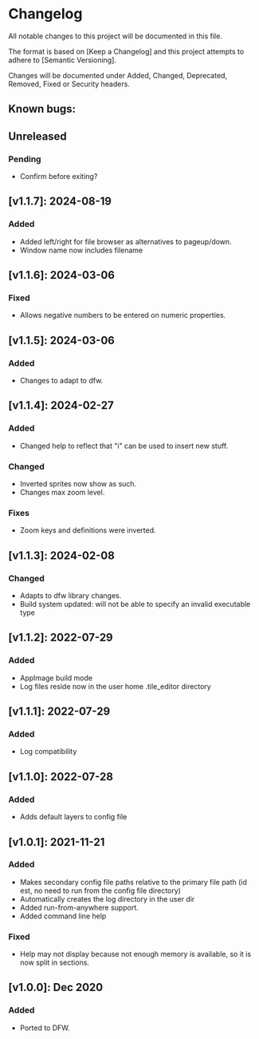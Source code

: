 # Changelog

All notable changes to this project will be documented in this file.

The format is based on [Keep a Changelog] and this project attempts to adhere to [Semantic Versioning].

Changes will be documented under Added, Changed, Deprecated, Removed, Fixed or Security headers.

## Known bugs:

## Unreleased
### Pending
- Confirm before exiting?


## [v1.1.7]: 2024-08-19
### Added
- Added left/right for file browser as alternatives to pageup/down.
- Window name now includes filename

## [v1.1.6]: 2024-03-06
### Fixed
- Allows negative numbers to be entered on numeric properties.

## [v1.1.5]: 2024-03-06
### Added
- Changes to adapt to dfw.

## [v1.1.4]: 2024-02-27
### Added
- Changed help to reflect that "i" can be used to insert new stuff.
### Changed
- Inverted sprites now show as such.
- Changes max zoom level.
### Fixes
- Zoom keys and definitions were inverted.

## [v1.1.3]: 2024-02-08
### Changed
- Adapts to dfw library changes.
- Build system updated: will not be able to specify an invalid executable type

## [v1.1.2]: 2022-07-29
### Added
- AppImage build mode
- Log files reside now in the user home .tile_editor directory

## [v1.1.1]: 2022-07-29
### Added
- Log compatibility

## [v1.1.0]: 2022-07-28
### Added
- Adds default layers to config file

## [v1.0.1]: 2021-11-21
### Added
- Makes secondary config file paths relative to the primary file path (id est, no need to run from the config file directory)
- Automatically creates the log directory in the user dir
- Added run-from-anywhere support.
- Added command line help

### Fixed
- Help may not display because not enough memory is available, so it is now split in sections.

## [v1.0.0]: Dec 2020
### Added
- Ported to DFW.

